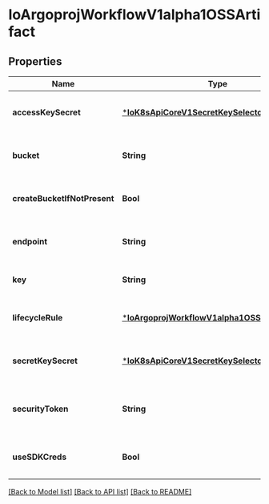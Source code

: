 # IoArgoprojWorkflowV1alpha1OSSArtifact


## Properties
Name | Type | Description | Notes
------------ | ------------- | ------------- | -------------
**accessKeySecret** | [***IoK8sApiCoreV1SecretKeySelector**](IoK8sApiCoreV1SecretKeySelector.md) |  | [optional] [default to nothing]
**bucket** | **String** | Bucket is the name of the bucket | [optional] [default to nothing]
**createBucketIfNotPresent** | **Bool** | CreateBucketIfNotPresent tells the driver to attempt to create the OSS bucket for output artifacts, if it doesn&#39;t exist | [optional] [default to nothing]
**endpoint** | **String** | Endpoint is the hostname of the bucket endpoint | [optional] [default to nothing]
**key** | **String** | Key is the path in the bucket where the artifact resides | [default to nothing]
**lifecycleRule** | [***IoArgoprojWorkflowV1alpha1OSSLifecycleRule**](IoArgoprojWorkflowV1alpha1OSSLifecycleRule.md) |  | [optional] [default to nothing]
**secretKeySecret** | [***IoK8sApiCoreV1SecretKeySelector**](IoK8sApiCoreV1SecretKeySelector.md) |  | [optional] [default to nothing]
**securityToken** | **String** | SecurityToken is the user&#39;s temporary security token. For more details, check out: https://www.alibabacloud.com/help/doc-detail/100624.htm | [optional] [default to nothing]
**useSDKCreds** | **Bool** | UseSDKCreds tells the driver to figure out credentials based on sdk defaults. | [optional] [default to nothing]


[[Back to Model list]](../README.md#models) [[Back to API list]](../README.md#api-endpoints) [[Back to README]](../README.md)


